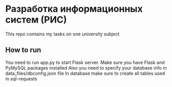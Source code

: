 # Разработка информационных систем (РИС)
This repo contains my tasks on one university subject
## How to run
You need to run app.py to start Flask server.
Make sure you have Flask and PyMySQL packages installed
Also you need to specify your database info in data_files/dbconfig.json file
In database make sure to create all tables used in sql-requests
